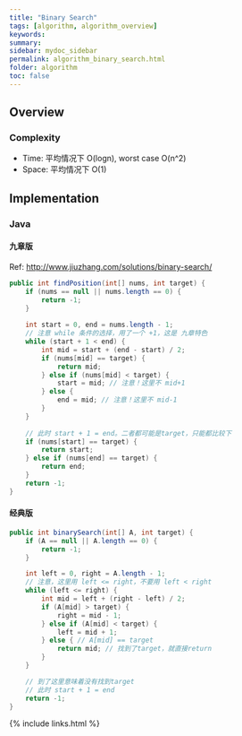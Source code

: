```yaml
---
title: "Binary Search"
tags: [algorithm, algorithm_overview]
keywords:
summary:
sidebar: mydoc_sidebar
permalink: algorithm_binary_search.html
folder: algorithm
toc: false
---
```


## Overview

### Complexity
* Time: 平均情况下 O(logn), worst case O(n^2)
* Space: 平均情况下 O(1)

## Implementation

### Java

#### 九章版
Ref: http://www.jiuzhang.com/solutions/binary-search/
```java
public int findPosition(int[] nums, int target) {
    if (nums == null || nums.length == 0) {
        return -1;
    }  
  
    int start = 0, end = nums.length - 1;
    // 注意 while 条件的选择，用了一个 +1，这是 九章特色
    while (start + 1 < end) {
        int mid = start + (end - start) / 2;
        if (nums[mid] == target) {
            return mid;
        } else if (nums[mid] < target) {
            start = mid; // 注意！这里不 mid+1
        } else {
            end = mid; // 注意！这里不 mid-1
        }
    }
    
    // 此时 start + 1 = end。二者都可能是target，只能都比较下
    if (nums[start] == target) {
        return start;
    } else if (nums[end] == target) {
        return end;
    }
    return -1;
}
```

#### 经典版
```java
public int binarySearch(int[] A, int target) {
    if (A == null || A.length == 0) {
        return -1;
    }

    int left = 0, right = A.length - 1;
    // 注意，这里用 left <= right，不要用 left < right
    while (left <= right) {
        int mid = left + (right - left) / 2;
        if (A[mid] > target) {
            right = mid - 1;
        } else if (A[mid] < target) {
            left = mid + 1;
        } else { // A[mid] == target
            return mid; // 找到了target，就直接return
        }
    }

    // 到了这里意味着没有找到target
    // 此时 start + 1 = end
    return -1;
}
```

{% include links.html %}
